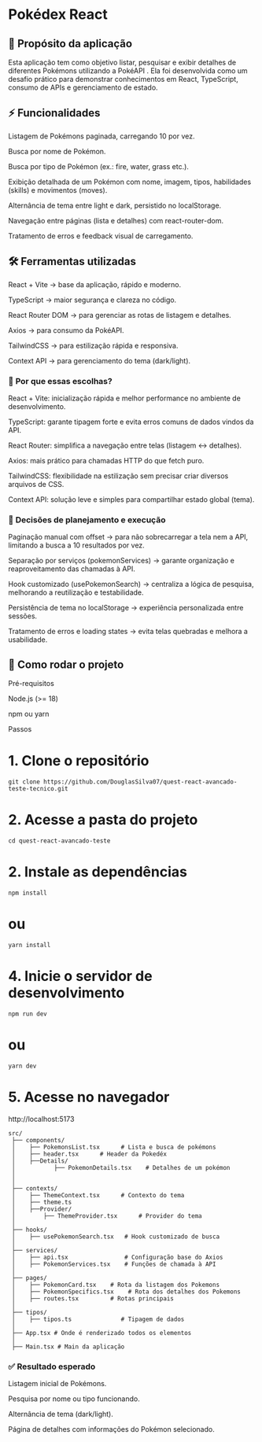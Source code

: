 # **Pokédex** **React**

## 📌 Propósito da aplicação

Esta aplicação tem como objetivo listar, pesquisar e exibir detalhes de diferentes Pokémons utilizando a PokéAPI
.
Ela foi desenvolvida como um desafio prático para demonstrar conhecimentos em React, TypeScript, consumo de APIs e gerenciamento de estado.


## ⚡ **Funcionalidades**

Listagem de Pokémons paginada, carregando 10 por vez.

Busca por nome de Pokémon.

Busca por tipo de Pokémon (ex.: fire, water, grass etc.).

Exibição detalhada de um Pokémon com nome, imagem, tipos, habilidades (skills) e movimentos (moves).

Alternância de tema entre light e dark, persistido no localStorage.

Navegação entre páginas (lista e detalhes) com react-router-dom.

Tratamento de erros e feedback visual de carregamento.


## 🛠️ **Ferramentas** **utilizadas**

React + Vite → base da aplicação, rápido e moderno.

TypeScript → maior segurança e clareza no código.

React Router DOM → para gerenciar as rotas de listagem e detalhes.

Axios → para consumo da PokéAPI.

TailwindCSS → para estilização rápida e responsiva.

Context API → para gerenciamento do tema (dark/light).

### 🔎 **Por que essas escolhas?**

React + Vite: inicialização rápida e melhor performance no ambiente de desenvolvimento.

TypeScript: garante tipagem forte e evita erros comuns de dados vindos da API.

React Router: simplifica a navegação entre telas (listagem ↔ detalhes).

Axios: mais prático para chamadas HTTP do que fetch puro.

TailwindCSS: flexibilidade na estilização sem precisar criar diversos arquivos de CSS.

Context API: solução leve e simples para compartilhar estado global (tema).

### 📐 **Decisões de planejamento e execução**

Paginação manual com offset → para não sobrecarregar a tela nem a API, limitando a busca a 10 resultados por vez.

Separação por serviços (pokemonServices) → garante organização e reaproveitamento das chamadas à API.

Hook customizado (usePokemonSearch) → centraliza a lógica de pesquisa, melhorando a reutilização e testabilidade.

Persistência de tema no localStorage → experiência personalizada entre sessões.

Tratamento de erros e loading states → evita telas quebradas e melhora a usabilidade.


## 🚀 **Como rodar o projeto**
Pré-requisitos

Node.js (>= 18)

npm ou yarn

Passos
# 1. Clone o repositório
```git clone https://github.com/DouglasSilva07/quest-react-avancado-teste-tecnico.git```

# 2. Acesse a pasta do projeto
```cd quest-react-avancado-teste```

# 2. Instale as dependências
```npm install```
# ou
```yarn install```

# 4. Inicie o servidor de desenvolvimento
```npm run dev```
# ou
```yarn dev```

# 5. Acesse no navegador
http://localhost:5173


```### 📂** Estrutura do projeto (resumida)**
src/
 ├── components/
 │    ├── PokemonsList.tsx      # Lista e busca de pokémons
 │    ├── header.tsx      # Header da Pokedéx
 │    ├──Details/
 │           ├── PokemonDetails.tsx    # Detalhes de um pokémon
 │    
 │
 ├── contexts/
 │    ├── ThemeContext.tsx      # Contexto do tema
 │    ├── theme.ts
 │    ├──Provider/ 
 │        ├── ThemeProvider.tsx      # Provider do tema
 │
 ├── hooks/
 │    ├── usePokemonSearch.tsx   # Hook customizado de busca
 │
 ├── services/
 │    ├── api.tsx                # Configuração base do Axios
 │    ├── PokemonServices.tsx    # Funções de chamada à API
 │
 ├── pages/
 │    ├── PokemonCard.tsx    # Rota da listagem dos Pokemons
 │    ├── PokemonSpecifics.tsx    # Rota dos detalhes dos Pokemons
 │    ├── routes.tsx         # Rotas principais
 │
 ├── tipos/
 │    ├── tipos.ts              # Tipagem de dados
 │
 ├── App.tsx # Onde é renderizado todos os elementos
 │
 ├── Main.tsx # Main da aplicação
```

### ✅ **Resultado esperado**

Listagem inicial de Pokémons.

Pesquisa por nome ou tipo funcionando.

Alternância de tema (dark/light).

Página de detalhes com informações do Pokémon selecionado.
